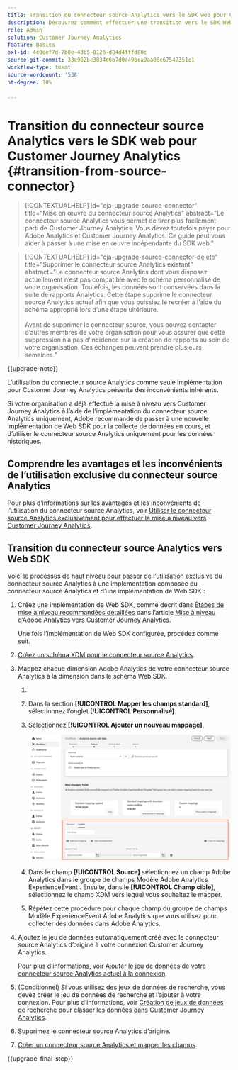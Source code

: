 ```yaml
---
title: Transition du connecteur source Analytics vers le SDK web pour Customer Journey Analytics
description: Découvrez comment effectuer une transition vers le SDK Web à partir du connecteur source Analytics lors de la mise à niveau vers Customer Journey Analytics
role: Admin
solution: Customer Journey Analytics
feature: Basics
exl-id: 4c0eef7d-7b0e-43b5-8126-d84d4fffd80c
source-git-commit: 33e962bc3834d6b7d0a49bea9aa06c67547351c1
workflow-type: tm+mt
source-wordcount: '538'
ht-degree: 30%

---
```


# Transition du connecteur source Analytics vers le SDK web pour Customer Journey Analytics {#transition-from-source-connector}

<!-- markdownlint-disable MD034 -->

>[!CONTEXTUALHELP]
>id="cja-upgrade-source-connector"
>title="Mise en œuvre du connecteur source Analytics"
>abstract="Le connecteur source Analytics vous permet de tirer plus facilement parti de Customer Journey Analytics. Vous devez toutefois payer pour Adobe Analytics et Customer Journey Analytics. Ce guide peut vous aider à passer à une mise en œuvre indépendante du SDK web."

<!-- markdownlint-enable MD034 -->

<!-- markdownlint-disable MD034 -->

>[!CONTEXTUALHELP]
>id="cja-upgrade-source-connector-delete"
>title="Supprimer le connecteur source Analytics existant"
>abstract="Le connecteur source Analytics dont vous disposez actuellement n’est pas compatible avec le schéma personnalisé de votre organisation. Toutefois, les données sont conservées dans la suite de rapports Analytics. Cette étape supprime le connecteur source Analytics actuel afin que vous puissiez le recréer à l’aide du schéma approprié lors d’une étape ultérieure.<br><br>Avant de supprimer le connecteur source, vous pouvez contacter d’autres membres de votre organisation pour vous assurer que cette suppression n’a pas d’incidence sur la création de rapports au sein de votre organisation. Ces échanges peuvent prendre plusieurs semaines."

<!-- markdownlint-enable MD034 -->

{{upgrade-note}}

L’utilisation du connecteur source Analytics comme seule implémentation pour Customer Journey Analytics présente des inconvénients inhérents.

Si votre organisation a déjà effectué la mise à niveau vers Customer Journey Analytics à l’aide de l’implémentation du connecteur source Analytics uniquement, Adobe recommande de passer à une nouvelle implémentation de Web SDK pour la collecte de données en cours, et d’utiliser le connecteur source Analytics uniquement pour les données historiques.

## Comprendre les avantages et les inconvénients de l’utilisation exclusive du connecteur source Analytics

Pour plus d’informations sur les avantages et les inconvénients de l’utilisation du connecteur source Analytics, voir [ Utiliser le connecteur source Analytics exclusivement pour effectuer la mise à niveau vers Customer Journey Analytics](/help/getting-started/cja-upgrade/cja-upgrade-alternative-source-connector.md).

## Transition du connecteur source Analytics vers Web SDK

Voici le processus de haut niveau pour passer de l’utilisation exclusive du connecteur source Analytics à une implémentation composée du connecteur source Analytics et d’une implémentation de Web SDK :

1. Créez une implémentation de Web SDK, comme décrit dans [Étapes de mise à niveau recommandées détaillées](/help/getting-started/cja-upgrade/cja-upgrade-recommendations.md#detailed-recommended-upgrade-steps) dans l’article [Mise à niveau d’Adobe Analytics vers Customer Journey Analytics](/help/getting-started/cja-upgrade/cja-upgrade-recommendations.md).

   Une fois l’implémentation de Web SDK configurée, procédez comme suit.

1. [Créez un schéma XDM pour le connecteur source Analytics](/help/getting-started/cja-upgrade/cja-upgrade-source-connector-schema.md).

1. Mappez chaque dimension Adobe Analytics de votre connecteur source Analytics à la dimension dans le schéma Web SDK.

   1. 
      <!-- how do you get here -->

   1. Dans la section **[!UICONTROL Mapper les champs standard]**, sélectionnez l’onglet **[!UICONTROL Personnalisé]**.

   1. Sélectionnez **[!UICONTROL Ajouter un nouveau mappage]**.

      ![mapper les champs de schéma](assets/schema-mapping.png)

   1. Dans le champ **[!UICONTROL Source]** sélectionnez un champ Adobe Analytics dans le groupe de champs Modèle Adobe Analytics ExperienceEvent . Ensuite, dans le **[!UICONTROL Champ cible]**, sélectionnez le champ XDM vers lequel vous souhaitez le mapper.

   1. Répétez cette procédure pour chaque champ du groupe de champs Modèle ExperienceEvent Adobe Analytics que vous utilisez pour collecter des données dans Adobe Analytics.

1. Ajoutez le jeu de données automatiquement créé avec le connecteur source Analytics d’origine à votre connexion Customer Journey Analytics.

   Pour plus d’informations, voir [Ajouter le jeu de données de votre connecteur source Analytics actuel à la connexion](/help/getting-started/cja-upgrade/cja-upgrade-source-connector-dataset.md).

1. (Conditionnel) Si vous utilisez des jeux de données de recherche, vous devez créer le jeu de données de recherche et l’ajouter à votre connexion. Pour plus d’informations, voir [Création de jeux de données de recherche pour classer les données dans Customer Journey Analytics](/help/getting-started/cja-upgrade/cja-upgrade-dataset-lookup.md).

1. Supprimez le connecteur source Analytics d’origine. <!-- need to add steps somewhere about how to do this -->

1. [Créer un connecteur source Analytics et mapper les champs](/help/getting-started/cja-upgrade/cja-upgrade-source-connector.md).

{{upgrade-final-step}}
